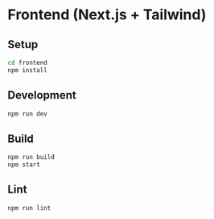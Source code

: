# Frontend (Next.js + Tailwind)

## Setup

```bash
cd frontend
npm install
```

## Development

```bash
npm run dev
```

## Build

```bash
npm run build
npm start
```

## Lint

```bash
npm run lint
``` 